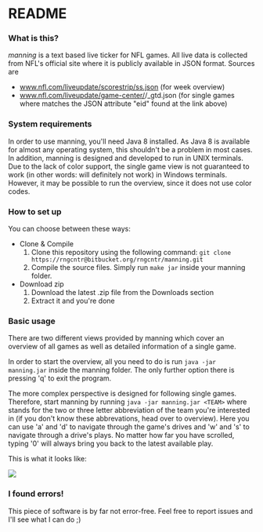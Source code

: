 # README #

### What is this? ###

*manning* is a text based live ticker for NFL games. All live data is collected from NFL's official site where it is publicly available in JSON format. Sources are

* www.nfl.com/liveupdate/scorestrip/ss.json (for week overview)
* www.nfl.com/liveupdate/game-center/<ID>/<ID>_gtd.json (for single games where <ID> matches the JSON attribute "eid" found at the link above)

### System requirements ###

In order to use manning, you'll need Java 8 installed. As Java 8 is available for almost any operating system, this shouldn't be a problem in most cases. In addition, manning is designed and developed to run in UNIX terminals. Due to the lack of color support, the single game view is not guaranteed to work (in other words: will definitely not work) in Windows terminals. However, it may be possible to run the overview, since it does not use color codes.  

### How to set up ###

You can choose between these ways:

* Clone & Compile
    1. Clone this repository using the following command:
    ```git clone https://rngcntr@bitbucket.org/rngcntr/manning.git```
    2. Compile the source files. Simply run ```make jar``` inside your manning folder.
* Download zip
    1. Download the latest .zip file from the Downloads section
    2. Extract it and you're done

### Basic usage ###

There are two different views provided by manning which cover an overview of all games as well as detailed information of a single game.

In order to start the overview, all you need to do is run ```java -jar manning.jar``` inside the manning folder. The only further option there is pressing 'q' to exit the program.

The more complex perspective is designed for following single games. Therefore, start manning by running ```java -jar manning.jar <TEAM>``` where <TEAM> stands for the two or three letter abbreviation of the team you're interested in (if you don't know these abbrevations, head over to overview). Here you can use 'a' and 'd' to navigate through the game's drives and 'w' and 's' to navigate through a drive's plays. No matter how far you have scrolled, typing '0' will always bring you back to the latest available play.

This is what it looks like:

![](https://bitbucket.org/rngcntr/manning/downloads/screenshot.png) 
### I found errors! ###

This piece of software is by far not error-free. Feel free to report issues and I'll see what I can do ;)
